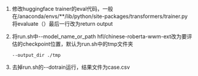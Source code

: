 1. 修改huggingface trainer的eval代码，一般在/anaconda/envs/**/lib/python/site-packages/transformers/trainer.py
   将evaluate（）最后一行改为return output
2. 将run.sh中--model_name_or_path hfl/chinese-roberta-wwm-ext改为要评估的checkpoint位置，默认为run.sh中的tmp文件夹

   ```
   --output_dir ./tmp
   ```
3. 去掉run.sh的--dotrain运行，结果文件为case.csv
